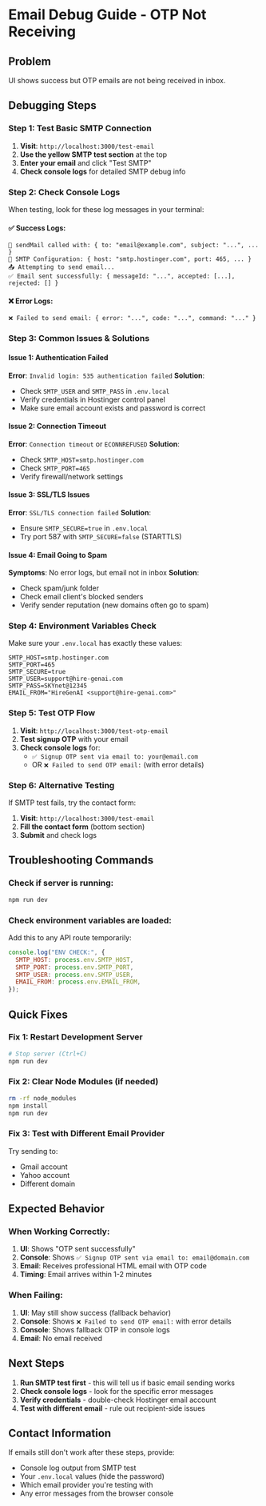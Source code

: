 # Email Debug Guide - OTP Not Receiving

## Problem
UI shows success but OTP emails are not being received in inbox.

## Debugging Steps

### Step 1: Test Basic SMTP Connection
1. **Visit**: `http://localhost:3000/test-email`
2. **Use the yellow SMTP test section** at the top
3. **Enter your email** and click "Test SMTP"
4. **Check console logs** for detailed SMTP debug info

### Step 2: Check Console Logs
When testing, look for these log messages in your terminal:

#### ✅ Success Logs:
```
📧 sendMail called with: { to: "email@example.com", subject: "...", ... }
🔧 SMTP Configuration: { host: "smtp.hostinger.com", port: 465, ... }
📤 Attempting to send email...
✅ Email sent successfully: { messageId: "...", accepted: [...], rejected: [] }
```

#### ❌ Error Logs:
```
❌ Failed to send email: { error: "...", code: "...", command: "..." }
```

### Step 3: Common Issues & Solutions

#### Issue 1: Authentication Failed
**Error**: `Invalid login: 535 authentication failed`
**Solution**: 
- Check `SMTP_USER` and `SMTP_PASS` in `.env.local`
- Verify credentials in Hostinger control panel
- Make sure email account exists and password is correct

#### Issue 2: Connection Timeout
**Error**: `Connection timeout` or `ECONNREFUSED`
**Solution**:
- Check `SMTP_HOST=smtp.hostinger.com`
- Check `SMTP_PORT=465`
- Verify firewall/network settings

#### Issue 3: SSL/TLS Issues
**Error**: `SSL/TLS connection failed`
**Solution**:
- Ensure `SMTP_SECURE=true` in `.env.local`
- Try port 587 with `SMTP_SECURE=false` (STARTTLS)

#### Issue 4: Email Going to Spam
**Symptoms**: No error logs, but email not in inbox
**Solution**:
- Check spam/junk folder
- Check email client's blocked senders
- Verify sender reputation (new domains often go to spam)

### Step 4: Environment Variables Check

Make sure your `.env.local` has exactly these values:
```env
SMTP_HOST=smtp.hostinger.com
SMTP_PORT=465
SMTP_SECURE=true
SMTP_USER=support@hire-genai.com
SMTP_PASS=SKYnet@12345
EMAIL_FROM="HireGenAI <support@hire-genai.com>"
```

### Step 5: Test OTP Flow

1. **Visit**: `http://localhost:3000/test-otp-email`
2. **Test signup OTP** with your email
3. **Check console logs** for:
   - `✅ Signup OTP sent via email to: your@email.com`
   - OR `❌ Failed to send OTP email:` (with error details)

### Step 6: Alternative Testing

If SMTP test fails, try the contact form:
1. **Visit**: `http://localhost:3000/test-email`
2. **Fill the contact form** (bottom section)
3. **Submit** and check logs

## Troubleshooting Commands

### Check if server is running:
```bash
npm run dev
```

### Check environment variables are loaded:
Add this to any API route temporarily:
```javascript
console.log("ENV CHECK:", {
  SMTP_HOST: process.env.SMTP_HOST,
  SMTP_PORT: process.env.SMTP_PORT,
  SMTP_USER: process.env.SMTP_USER,
  EMAIL_FROM: process.env.EMAIL_FROM,
});
```

## Quick Fixes

### Fix 1: Restart Development Server
```bash
# Stop server (Ctrl+C)
npm run dev
```

### Fix 2: Clear Node Modules (if needed)
```bash
rm -rf node_modules
npm install
npm run dev
```

### Fix 3: Test with Different Email Provider
Try sending to:
- Gmail account
- Yahoo account  
- Different domain

## Expected Behavior

### When Working Correctly:
1. **UI**: Shows "OTP sent successfully"
2. **Console**: Shows `✅ Signup OTP sent via email to: email@domain.com`
3. **Email**: Receives professional HTML email with OTP code
4. **Timing**: Email arrives within 1-2 minutes

### When Failing:
1. **UI**: May still show success (fallback behavior)
2. **Console**: Shows `❌ Failed to send OTP email:` with error details
3. **Console**: Shows fallback OTP in console logs
4. **Email**: No email received

## Next Steps

1. **Run SMTP test first** - this will tell us if basic email sending works
2. **Check console logs** - look for the specific error messages
3. **Verify credentials** - double-check Hostinger email account
4. **Test with different email** - rule out recipient-side issues

## Contact Information

If emails still don't work after these steps, provide:
- Console log output from SMTP test
- Your `.env.local` values (hide the password)
- Which email provider you're testing with
- Any error messages from the browser console

